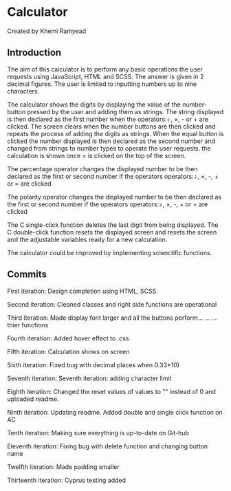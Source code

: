 # Calculator

<p>Created by Khemi Ramyead</p>

<h2>Introduction</h2>

<p>The aim of this calculator is to perform any basic operations the user requests using JavaScript, HTML and SCSS. The answer is given in 2 decimal figures. The user is limited to inputting numbers up to nine characters.</p>

<p>The calculator shows the digits by displaying the value of the number-button pressed by the user and adding them as strings. The string displayed is then declared as the first number when the operators:÷, ×, - or + are clicked. The screen clears when the number buttons are then clicked and repeats the process of adding the digits as strings. When the equal button is clicked the number displayed is then declared as the second number and changed from strings to number types to operate the user requests. the calculation is shown once = is clicked on the top of the screen.</p>

<p>The percentage operator changes the displayed number to be then declared as the first or second number if the operators operators:÷, ×, -, + or = are clicked</p>

<p>The polarity operator changes the displayed number to be then declared as the first or second number if the operators operators:÷, ×, -, + or = are clicked</p>

<p>The C single-click function deletes the last digit from being displayed.
The C double-click function resets the displayed screen and resets the screen and the adjustable variables ready for a new calculation.</p>

<p>The calculator could be improved by implementing scienctific functions.</p>

<h2>Commits</h2>
<p>First iteration: Design completion using HTML, SCSS</p>
<p>Second iteration: Cleaned classes and right side functions are operational</p>
<p>Third iteration: Made display font larger and all the buttons perform…  …
… thier functions</p>
<p>Fourth iteration: Added hover effect to .css</p>
<p>Fifth iteration: Calculation shows on screen</p>
<p>Sixth iteration: Fixed bug with decimal places when 0.33*10)</p>
<p>Seventh iteration: Seventh iteration: adding character limit</p>
<p>Eighth iteration: Changed the reset values of values to "" instead of 0 and uploaded readme.</p>
<p>Ninth iteration: Updating readme. Added double and single click function on AC</p>
<p>Tenth iteration: Making sure everything is up-to-date on Git-hub</p>
<p>Eleventh iteration: Fixing bug with delete function and changing button name</p>
<p>Twelfth iteration: Made padding smaller</p>
<p>Thirteenth iteration: Cyprus testing added</p>